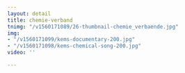 ```yaml
---
layout: detail
title: chemie-verband
tnimg: "/v1560171089/26-thumbnail-chemie_verbaende.jpg"
img:
- "/v1560171099/kems-documentary-200.jpg"
- "/v1560171098/kems-chemical-song-200.jpg"
video: ''

---
```

